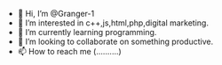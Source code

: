 - 👋 Hi, I’m @Granger-1
- 👀 I’m interested in c++,js,html,php,digital marketing.
- 🌱 I’m currently learning programming.
- 💞️ I’m looking to collaborate on something productive.
- 📫 How to reach me (..........)


